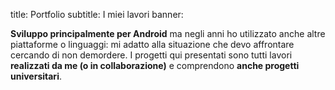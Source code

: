 title: Portfolio
subtitle: I miei lavori
banner:

**Sviluppo principalmente per Android** ma negli anni ho utilizzato anche 
altre piattaforme o linguaggi: mi adatto alla situazione che devo affrontare 
cercando di non demordere. I progetti qui presentati sono tutti lavori 
**realizzati da me (o in collaborazione)** e comprendono **anche progetti 
universitari**.